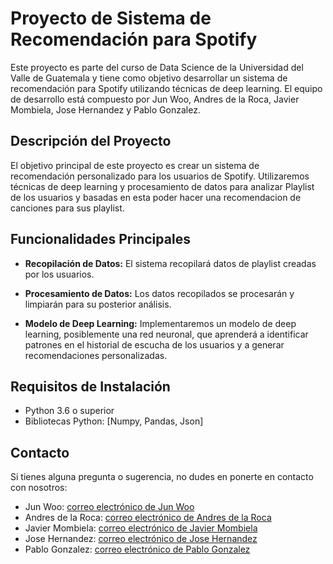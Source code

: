 # Proyecto de Sistema de Recomendación para Spotify

Este proyecto es parte del curso de Data Science de la Universidad del Valle de Guatemala y tiene como objetivo desarrollar un sistema de recomendación para Spotify utilizando técnicas de deep learning. El equipo de desarrollo está compuesto por Jun Woo, Andres de la Roca, Javier Mombiela, Jose Hernandez y Pablo Gonzalez.

## Descripción del Proyecto

El objetivo principal de este proyecto es crear un sistema de recomendación personalizado para los usuarios de Spotify. Utilizaremos técnicas de deep learning y procesamiento de datos para analizar Playlist de los usuarios y basadas en esta poder hacer una recomendacion de canciones para sus playlist.

## Funcionalidades Principales

- **Recopilación de Datos:** El sistema recopilará datos de playlist creadas por los usuarios.

- **Procesamiento de Datos:** Los datos recopilados se procesarán y limpiarán para su posterior análisis.

- **Modelo de Deep Learning:** Implementaremos un modelo de deep learning, posiblemente una red neuronal, que aprenderá a identificar patrones en el historial de escucha de los usuarios y a generar recomendaciones personalizadas.



## Requisitos de Instalación

- Python 3.6 o superior
- Bibliotecas Python: [Numpy, Pandas, Json]

## Contacto

Si tienes alguna pregunta o sugerencia, no dudes en ponerte en contacto con nosotros:

- Jun Woo: [correo electrónico de Jun Woo](mailto:lee20358@uvg.edu.gt)
- Andres de la Roca: [correo electrónico de Andres de la Roca](mailto:dela20332@uvg.edu.gt)
- Javier Mombiela: [correo electrónico de Javier Mombiela](mailto:mom20067@uvg.edu.gt)
- Jose Hernandez: [correo electrónico de Jose Hernandez](mailto:her20053@uvg.edu.gt)
- Pablo Gonzalez: [correo electrónico de Pablo Gonzalez](mailto:gon20362@uvg.edu.gt)

